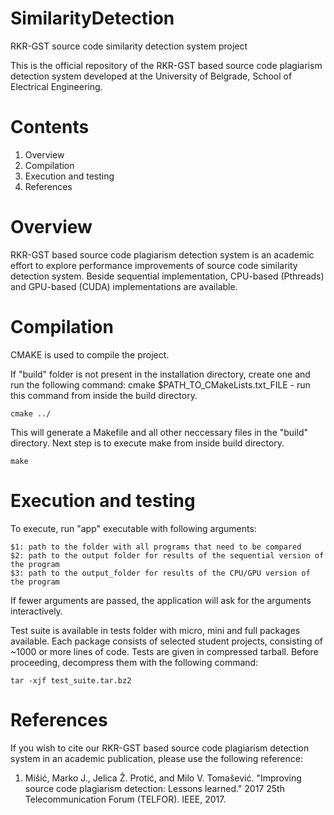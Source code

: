 # SimilarityDetection
RKR-GST source code similarity detection system project

This is the official repository of the RKR-GST based source code plagiarism detection system developed at the University of Belgrade, School of Electrical Engineering.

# Contents

1. Overview
2. Compilation
3. Execution and testing 
4. References

# Overview

RKR-GST based source code plagiarism detection system is an academic effort to explore performance improvements of source code similarity detection system. Beside sequential implementation, CPU-based (Pthreads) and GPU-based (CUDA) implementations are available. 

# Compilation

CMAKE is used to compile the project.
    
If "build" folder is not present in the installation directory, create one and run the following command:
cmake $PATH_TO_CMakeLists.txt_FILE - run this command from inside the build directory.
    
	cmake ../

This will generate a Makefile and all other neccessary files in the "build" directory.
Next step is to execute make from inside build directory.
  
	make
  
# Execution and testing

To execute, run "app" executable with following arguments:
    
    $1: path to the folder with all programs that need to be compared
    $2: path to the output folder for results of the sequential version of the program
    $3: path to the output_folder for results of the CPU/GPU version of the program

If fewer arguments are passed, the application will ask for the arguments interactively.
	
Test suite is available in tests folder with micro, mini and full packages available. Each package consists of selected student projects, consisting of ~1000 or more lines of code. Tests are given in compressed tarball. Before proceeding, decompress them with the following command:

	tar -xjf test_suite.tar.bz2

# References
	
If you wish to cite our RKR-GST based source code plagiarism detection system in an academic publication, please use the following reference:

1. Mišić, Marko J., Jelica Ž. Protić, and Milo V. Tomašević. "Improving source code plagiarism detection: Lessons learned." 2017 25th Telecommunication Forum (TELFOR). IEEE, 2017.
